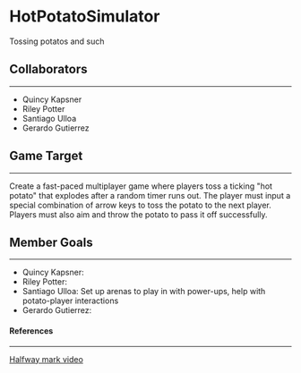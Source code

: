 # HotPotatoSimulator
Tossing potatos and such 

## Collaborators
---
- Quincy Kapsner
- Riley Potter
- Santiago Ulloa
- Gerardo Gutierrez

## Game Target
---
Create a fast-paced multiplayer game where players toss a ticking "hot potato" that explodes after a random timer runs out. The player must input a special combination of arrow keys to toss the potato to the next player. Players must also aim and throw the potato to pass it off successfully. 

## Member Goals
---
- Quincy Kapsner:
- Riley Potter:
- Santiago Ulloa: Set up arenas to play in with power-ups, help with potato-player interactions
- Gerardo Gutierrez:

#### References
---
[Halfway mark video](https://drive.google.com/file/d/1guEiGDeog5mkrC7EijifsxkhmsjNfJVU/view)
